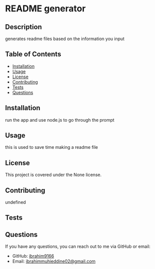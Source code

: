 # README generator
  
  ## Description
  generates readme files based on the information you input
  
  ## Table of Contents
  - [Installation](#installation)
  - [Usage](#usage)
  - [License](#license)
  - [Contributing](#contributing)
  - [Tests](#tests)
  - [Questions](#questions)
  
  ## Installation
   run the app and use node.js to go through the prompt
  
  ## Usage
  this is used to save time making a readme file
  
  ## License
  This project is covered under the None license.
  
  ## Contributing
  undefined
  
  ## Tests
  
  
  ## Questions
  If you have any questions, you can reach out to me via GitHub or email:
  - GitHub: [ibrahim9166](https://github.com/ibrahim9166)
  - Email: ibrahimmuhieddine02@gmail.com
  